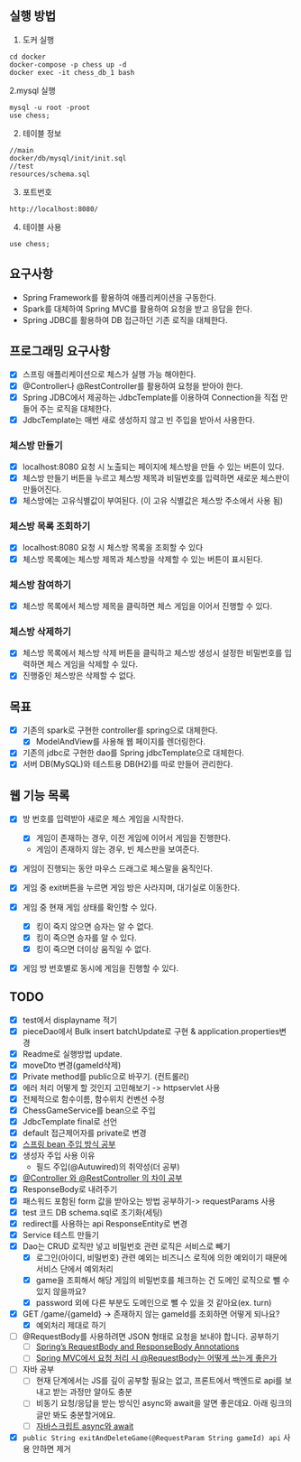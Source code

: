 ## 실행 방법

1. 도커 실행

```
cd docker
docker-compose -p chess up -d
docker exec -it chess_db_1 bash
```

2.mysql 실행

```
mysql -u root -proot
use chess;
```

2. 테이블 정보

```
//main
docker/db/mysql/init/init.sql
//test
resources/schema.sql
```

3. 포트번호

```
http://localhost:8080/
```

4. 테이블 사용

```
use chess;
```

## 요구사항

- Spring Framework를 활용하여 애플리케이션을 구동한다.
- Spark를 대체하여 Spring MVC를 활용하여 요청을 받고 응답을 한다.
- Spring JDBC를 활용하여 DB 접근하던 기존 로직을 대체한다.

## 프로그래밍 요구사항

- [x] 스프링 애플리케이션으로 체스가 실행 가능 해야한다.
- [x] @Controller나 @RestController를 활용하여 요청을 받아야 한다.
- [x] Spring JDBC에서 제공하는 JdbcTemplate를 이용하여 Connection을 직접 만들어 주는 로직을 대체한다.
- [x] JdbcTemplate는 매번 새로 생성하지 않고 빈 주입을 받아서 사용한다.

### 체스방 만들기

- [x] localhost:8080 요청 시 노출되는 페이지에 체스방을 만들 수 있는 버튼이 있다.
- [x] 체스방 만들기 버튼을 누르고 체스방 제목과 비밀번호를 입력하면 새로운 체스판이 만들어진다.
- [x] 체스방에는 고유식별값이 부여된다. (이 고유 식별값은 체스방 주소에서 사용 됨)

### 체스방 목록 조회하기

- [x] localhost:8080 요청 시 체스방 목록을 조회할 수 있다
- [x] 체스방 목록에는 체스방 제목과 체스방을 삭제할 수 있는 버튼이 표시된다.

### 체스방 참여하기

- [x] 체스방 목록에서 체스방 제목을 클릭하면 체스 게임을 이어서 진행할 수 있다.

### 체스방 삭제하기

- [x] 체스방 목록에서 체스방 삭제 버튼을 클릭하고 체스방 생성시 설정한 비밀번호를 입력하면 체스 게임을 삭제할 수 있다.
- [x] 진행중인 체스방은 삭제할 수 없다.

## 목표

- [x] 기존의 spark로 구현한 controller를 spring으로 대체한다.
    - [x] ModelAndView를 사용해 웹 페이지를 렌더링한다.
- [x] 기존의 jdbc로 구현한 dao를 Spring jdbcTemplate으로 대체한다.
- [x] 서버 DB(MySQL)와 테스트용 DB(H2)를 따로 만들어 관리한다.

## 웹 기능 목록

- [x] 방 번호를 입력받아 새로운 체스 게임을 시작한다.
    - [x] 게임이 존재하는 경우, 이전 게임에 이어서 게임을 진행한다.
    - 게임이 존재하지 않는 경우, 빈 체스판을 보여준다.

- [x] 게임이 진행되는 동안 마우스 드래그로 체스말을 움직인다.
- [x] 게임 중 exit버튼을 누르면 게임 방은 사라지며, 대기실로 이동한다.
- [x] 게임 중 현재 게임 상태를 확인할 수 있다.
    - [x] 킹이 죽지 않으면 승자는 알 수 없다.
    - [x] 킹이 죽으면 승자를 알 수 있다.
    - [x] 킹이 죽으면 더이상 움직일 수 없다.

- [x] 게임 방 번호별로 동시에 게임을 진행할 수 있다.

## TODO

- [x] test에서 displayname 적기
- [x] pieceDao에서 Bulk insert batchUpdate로 구현 & application.properties변경
- [x] Readme로 실행방법 update.
- [x] moveDto 변경(gameId삭제)
- [x] Private method를 public으로 바꾸기. (컨트롤러)
- [x] 에러 처리 어떻게 할 것인지 고민해보기 -> httpservlet 사용
- [x] 전체적으로 함수이름, 함수위치 컨벤션 수정
- [x] ChessGameService를 bean으로 주입
- [x] JdbcTemplate final로 선언
- [x] default 접근제어자를 private로 변경
- [x] [스프링 bean 주입 방식 공부](https://velog.io/@betterfuture4/Spring-DI)
- [x] 생성자 주입 사용 이유
    - 필드 주입(@Autuwired)의 취약성(더 공부)
- [x] [@Controller 와 @RestController 의 차이 공부](https://velog.io/@betterfuture4/Spring-Controller-RestController-Annotations)
- [x] ResponseBody로 내려주기
- [x] 패스워드 포함된 form 값을 받아오는 방법 공부하기-> requestParams 사용
- [x] test 코드 DB schema.sql로 초기화(세팅)
- [x] redirect를 사용하는 api ResponseEntity로 변경
- [x] Service 테스트 만들기
- [x] Dao는 CRUD 로직만 넣고 비밀번호 관련 로직은 서비스로 빼기
    - [x] 로그인(아이디, 비밀번호) 관련 예외는 비즈니스 로직에 의한 예외이기 때문에 서비스 단에서 예외처리
    - [x] game을 조회해서 해당 게임의 비밀번호를 체크하는 건 도메인 로직으로 뺄 수 있지 않을까요?
    - [x] password 외에 다른 부분도 도메인으로 뺄 수 있을 것 같아요(ex. turn)
- [x] GET /game/{gameId} -> 존재하지 않는 gameId를 조회하면 어떻게 되나요?
    - [x] 예외처리 제대로 하기
- [ ] @RequestBody를 사용하려면 JSON 형태로 요청을 보내야 합니다. 공부하기
    - [ ] [Spring’s RequestBody and ResponseBody Annotations](https://www.baeldung.com/spring-request-response-body)
    - [ ] [Spring MVC에서 요청 처리 시 @RequestBody는 어떻게 쓰는게 좋은가](http://bluesky-devstudy.blogspot.com/2016/07/spring-mvc-requestbody.html)
- [ ] 자바 공부
    - [ ] 현재 단계에서는 JS를 깊이 공부할 필요는 없고, 프론트에서 백엔드로 api를 보내고 받는 과정만 알아도 충분
    - [ ] 비동기 요청/응답을 받는 방식인 async와 await을 알면 좋은데요. 아래 링크의 글만 봐도 충분할거에요.
    - [ ] [자바스크립트 async와 await](https://joshua1988.github.io/web-development/javascript/js-async-await/)
- [x] `public String exitAndDeleteGame(@RequestParam String gameId) api` 사용 안하면 제거
